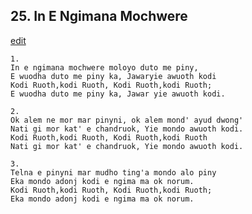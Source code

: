 
## 25.  In E Ngimana Mochwere
[edit](https://docs.google.com/document/d/1lfzcOIc7gFehaqG4jP5lR%2DPWKZvADLUM/edit?mode=html)



    1.
    In e ngimana mochwere moloyo duto me piny,
    E wuodha duto me piny ka, Jawaryie awuoth kodi
    Kodi Ruoth,kodi Ruoth, Kodi Ruoth,kodi Ruoth;
    E wuodha duto me piny ka, Jawar yie awuoth kodi.

    2.
    Ok alem ne mor mar pinyni, ok alem mond' ayud dwong'
    Nati gi mor kat' e chandruok, Yie mondo awuoth kodi.
    Kodi Ruoth,kodi Ruoth, Kodi Ruoth,kodi Ruoth
    Nati gi mor kat' e chandruok, Yie mondo awuoth kodi.

    3.
    Telna e pinyni mar mudho ting'a mondo alo piny
    Eka mondo adonj kodi e ngima ma ok norum.
    Kodi Ruoth,kodi Ruoth, Kodi Ruoth,kodi Ruoth;
    Eka mondo adonj kodi e ngima ma ok norum.
